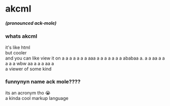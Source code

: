 # akcml
##### (pronounced ack-mole)
### whats akcml
it's like html
<br>but cooler
<br>and you can like view it on a a a a a a a aaa a a a a a a a ababaa a. a a aa a a a a a wbw aa a a a aa a 
<br>a viewer of some kind
### funnynyn name ack mole????
its an acronym tho :sob:
<br>a kinda cool markup language

